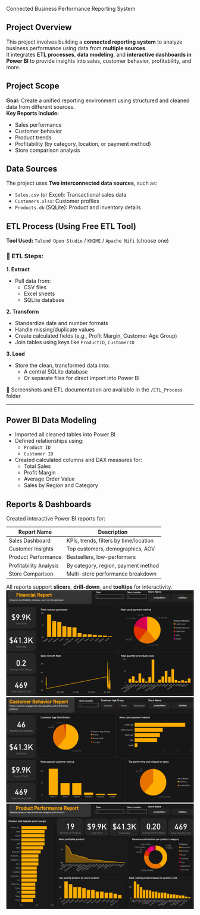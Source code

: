 Connected Business Performance Reporting System

## Project Overview
This project involves building a **connected reporting system** to analyze business performance using data from **multiple sources**.  
It integrates **ETL processes**, **data modeling**, and **interactive dashboards in Power BI** to provide insights into sales, customer behavior, profitability, and more.

## Project Scope
**Goal:** Create a unified reporting environment using structured and cleaned data from different sources.  
**Key Reports Include:**
- Sales performance
- Customer behavior
- Product trends
- Profitability (by category, location, or payment method)
- Store comparison analysis

## Data Sources
The project uses **Two interconnected data sources**, such as:
- `Sales.csv` (or Excel): Transactional sales data
- `Customers.xlsx`: Customer profiles
- `Products.db` (SQLite): Product and inventory details

## ETL Process (Using Free ETL Tool)
**Tool Used:** `Talend Open Studio` / `KNIME` / `Apache Nifi` (choose one)

### 🔄 ETL Steps:
**1. Extract**
- Pull data from:
  - CSV files
  - Excel sheets
  - SQLite database

**2. Transform**
- Standardize date and number formats
- Handle missing/duplicate values
- Create calculated fields (e.g., Profit Margin, Customer Age Group)
- Join tables using keys like `ProductID`, `CustomerID`

**3. Load**
- Store the clean, transformed data into:
  - A central SQLite database
  - Or separate files for direct import into Power BI

📸 Screenshots and ETL documentation are available in the `/ETL_Process` folder.

---
## Power BI Data Modeling
- Imported all cleaned tables into Power BI
- Defined relationships using:
  - `Product ID`
  - `Customer ID`
- Created calculated columns and DAX measures for:
  - Total Sales
  - Profit Margin
  - Average Order Value
  - Sales by Region and Category

## Reports & Dashboards

Created interactive Power BI reports for:

| Report Name             | Description |
|-------------------------|-------------|
| Sales Dashboard         | KPIs, trends, filters by time/location |
| Customer Insights       | Top customers, demographics, AOV |
| Product Performance     | Bestsellers, low-performers |
| Profitability Analysis  | By category, region, payment method |
| Store Comparison        | Multi-store performance breakdown |

All reports support **slicers**, **drill-down**, and **tooltips** for interactivity.
![Business Performance Dashboard](1.png)
![](2.png)
![](3.png)
